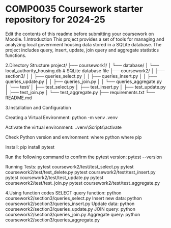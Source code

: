 # COMP0035 Coursework starter repository for 2024-25

Edit the contents of this readme before submitting your coursework on Moodle.
1.Introduction
This project provides a set of tools for managing and analyzing local government housing data stored in a SQLite database. The project includes query, insert, update, join query and aggregate statistics functions.

2.Directory Structure
project/
├── coursework1/
│   └── database/
│       └── local_authority_housing.db   # SQLite database file
├── coursework2/
│   ├── section3/
│   │   ├── queries_select.py
│   │   ├── queries_insert.py
│   │   ├── queries_update.py
│   │   ├── queries_join.py
│   │   └── queries_aggregate.py
│   └── test/
│       ├── test_select.py
│       ├── test_insert.py
│       ├── test_update.py
│       ├── test_join.py
│       └── test_aggregate.py
├── requirements.txt
└── README.md

3.Installation and Configuration

Creating a Virtual Environment: python -m venv .venv

Activate the virtual environment: .\.venv\Scripts\activate

Check Python version and environment: 
where python
where pip

Install:
pip install pytest

Run the following command to confirm the pytest version: pytest --version

Running Tests:
pytest coursework2/test/test_select.py
pytest coursework2/test/test_delete.py
pytest coursework2/test/test_insert.py
pytest coursework2/test/test_update.py
pytest coursework2/test/test_join.py
pytest coursework2/test/test_aggregate.py


4.Using function codes
SELECT query function:
python coursework2/section3/queries_select.py
Insert new data:
python coursework2/section3/queries_insert.py
Update data:
python coursework2/section3/queries_update.py
JOIN query:
python coursework2/section3/queries_join.py
Aggregate query:
python coursework2/section3/queries_aggregate.py
